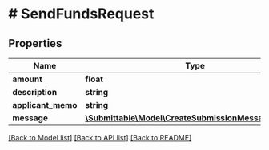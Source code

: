 # # SendFundsRequest

## Properties

Name | Type | Description | Notes
------------ | ------------- | ------------- | -------------
**amount** | **float** |  |
**description** | **string** |  | [optional]
**applicant_memo** | **string** |  | [optional]
**message** | [**\Submittable\Model\CreateSubmissionMessageRequest**](CreateSubmissionMessageRequest.md) |  |

[[Back to Model list]](../../README.md#models) [[Back to API list]](../../README.md#endpoints) [[Back to README]](../../README.md)
